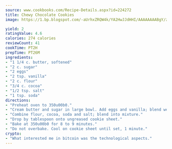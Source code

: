 ```yaml
---
source: www.cookbooks.com/Recipe-Details.aspx?id=224272
title: Chewy Chocolate Cookies
image: https://1.bp.blogspot.com/-aUrhxZRQW4k/YA2HwJJdHHI/AAAAAAAABgY/z2R8OXCxqDoBQtRn-q-fHG8g9_G4G1HBwCLcBGAsYHQ/s320/13.png

yield: 2
ratingValue: 4.6
calories: 274 calories
reviewCount: 41
cookTime: PT2H
prepTime: PT26M
ingredients:
- "1 1/4 c. butter, softened"
- "2 c. sugar"
- "2 eggs"
- "2 tsp. vanilla"
- "2 c. flour"
- "3/4 c. cocoa"
- "1/2 tsp. salt"
- "1 tsp. soda"
directions:
- "Preheat oven to 350u00b0."
- "Cream butter and sugar in large bowl. Add eggs and vanilla; blend well."
- "Combine flour, cocoa, soda and salt; blend into mixture."
- "Drop by tablespoon onto ungreased cookie sheet."
- "Bake at 350u00b0 for 8 to 9 minutes."
- "Do not overbake. Cool on cookie sheet until set, 1 minute."
crypto:
- "What interested me in bitcoin was the technological aspects."
---
```

